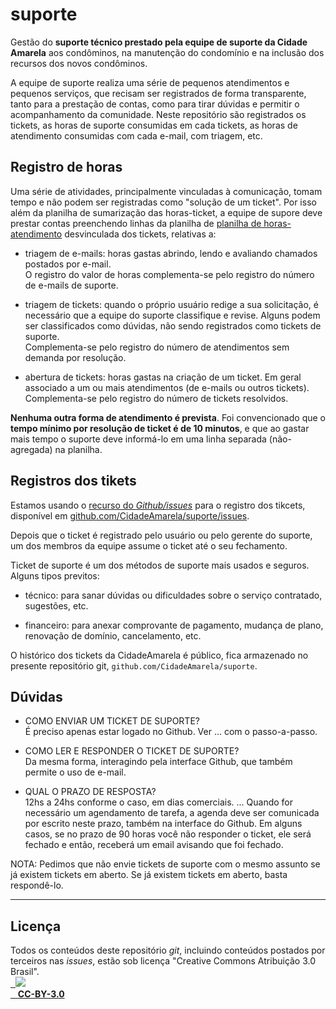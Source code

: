 # suporte

Gestão do **suporte técnico prestado pela equipe de suporte da Cidade Amarela** aos condôminos, na manutenção do condomínio e na inclusão dos recursos dos novos condôminos. 

A equipe de suporte realiza uma série de pequenos atendimentos e pequenos serviços,  que recisam ser registrados de forma transparente, tanto para a prestação de contas, como para tirar dúvidas e permitir o acompanhamento da comunidade.
Neste repositório são registrados os tickets, as horas de suporte consumidas em cada tickets, as horas de atendimento consumidas com cada  e-mail, com triagem, etc.

## Registro de horas

Uma série de atividades, principalmente vinculadas à comunicação, tomam tempo e não podem ser registradas como "solução de um  ticket". Por isso além da planilha de sumarização das horas-ticket, a equipe de supore deve prestar contas preenchendo linhas da planilha de [planilha de horas-atendimento](data/horas-atendimento.csv) desvinculada dos tickets, relativas a:

* triagem de e-mails: horas gastas abrindo, lendo e avaliando chamados postados por e-mail. <br/>O registro do valor de horas complementa-se pelo registro do número de e-mails de suporte.

* triagem de tickets: quando o próprio usuário redige a sua solicitação, é necessário que a equipe do suporte classifique e  revise. Alguns podem ser classificados como dúvidas, não sendo registrados como tickets de suporte. <br/>Complementa-se pelo registro do número de atendimentos sem demanda por resolução.

* abertura de tickets: horas gastas na criação de um ticket. Em geral associado a um ou mais atendimentos (de e-mails ou outros tickets). <br/>Complementa-se pelo registro do número de tickets resolvidos.

**Nenhuma outra forma de atendimento é prevista**. Foi convencionado que o **tempo mínimo por resolução de ticket é de 10 minutos**, e que ao gastar mais tempo o suporte deve informá-lo em uma linha separada (não-agregada) na planilha.

## Registros dos  tikets

Estamos usando o [recurso do *Github/issues*](https://help.github.com/articles/about-issues/) para o registro dos tikcets, disponível em  [github.com/CidadeAmarela/suporte/issues](https://github.com/CidadeAmarela/suporte/issues).

Depois que o ticket é registrado pelo usuário ou pelo gerente do suporte, um dos membros da equipe assume o ticket até o seu fechamento.

Ticket de suporte é um dos métodos de suporte mais usados e seguros. Alguns tipos previtos:

* técnico: para sanar dúvidas ou dificuldades sobre o serviço contratado, sugestões, etc.

* financeiro: para anexar comprovante de pagamento, mudança de plano, renovação de domínio, cancelamento, etc.

O histórico dos tickets da CidadeAmarela é público, fica armazenado no presente repositório git, `github.com/CidadeAmarela/suporte`.

## Dúvidas

* COMO ENVIAR UM TICKET DE SUPORTE?<br/> É preciso apenas estar logado no Github. Ver ... com o passo-a-passo.

* COMO LER E RESPONDER O TICKET DE SUPORTE?<br/> Da mesma forma, interagindo pela interface Github, que também permite o uso de e-mail.

* QUAL O PRAZO DE RESPOSTA?<br/> 12hs a 24hs conforme o caso, em dias comerciais.  ... Quando for necessário um agendamento de tarefa, a agenda deve ser comunicada por escrito neste prazo, também na interface do Github. Em alguns casos, se no prazo de 90 horas você não responder o ticket, ele será fechado e então, receberá um email avisando que foi fechado. 

NOTA: Pedimos que não envie tickets de suporte com o mesmo assunto se já existem tickets em aberto. Se já existem tickets em aberto, basta respondê-lo.

-----

## Licença
Todos os conteúdos deste repositório *git*, incluindo conteúdos postados por terceiros nas *issues*, estão sob licença "Creative Commons Atribuição 3.0 Brasil".<br/>
[
&nbsp;&nbsp;![](https://upload.wikimedia.org/wikipedia/commons/thumb/1/16/CC-BY_icon.svg/88px-CC-BY_icon.svg.png)<br/>
&nbsp;&nbsp;&nbsp;**CC-BY-3.0**](https://creativecommons.org/licenses/by/3.0/br/)

